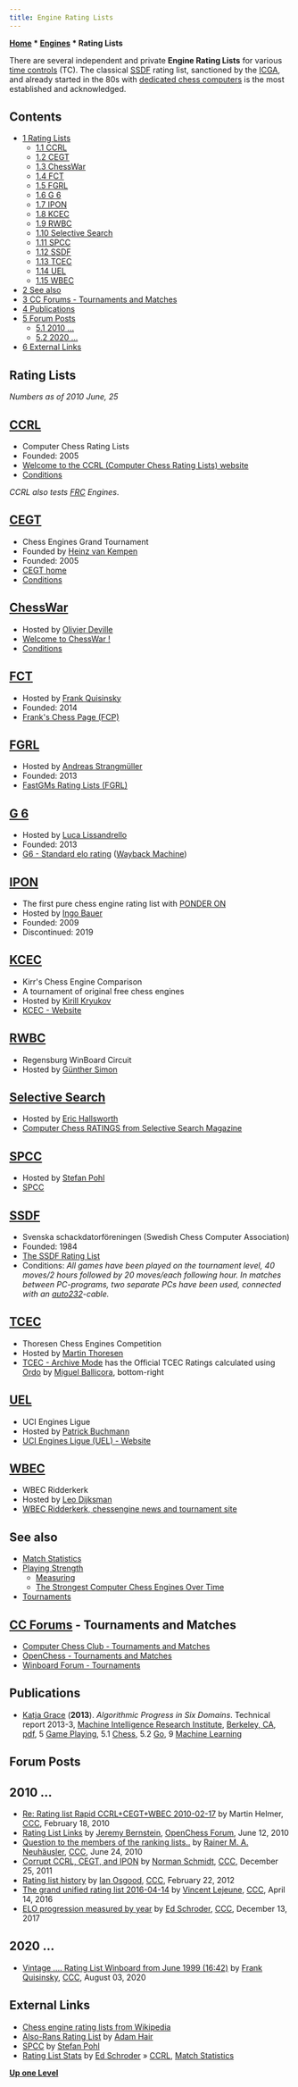 ```yaml
---
title: Engine Rating Lists
---
```

**[Home](Home "Home") * [Engines](Engines "Engines") * Rating Lists**

There are several independent and private **Engine Rating Lists** for various [time controls](Time_Management "Time Management") (TC). The classical [SSDF](SSDF "SSDF") rating list, sanctioned by the [ICGA](ICGA "ICGA"), and already started in the 80s with [dedicated chess computers](Dedicated_Chess_Computers "Dedicated Chess Computers") is the most established and acknowledged.

## Contents

- [1 Rating Lists](#rating-lists)
  - [1.1 CCRL](#ccrl)
  - [1.2 CEGT](#cegt)
  - [1.3 ChessWar](#chesswar)
  - [1.4 FCT](#fct)
  - [1.5 FGRL](#fgrl)
  - [1.6 G 6](#g-6)
  - [1.7 IPON](#ipon)
  - [1.8 KCEC](#kcec)
  - [1.9 RWBC](#rwbc)
  - [1.10 Selective Search](#selective-search)
  - [1.11 SPCC](#spcc)
  - [1.12 SSDF](#ssdf)
  - [1.13 TCEC](#tcec)
  - [1.14 UEL](#uel)
  - [1.15 WBEC](#wbec)
- [2 See also](#see-also)
- [3 CC Forums - Tournaments and Matches](#cc-forums---tournaments-and-matches)
- [4 Publications](#publications)
- [5 Forum Posts](#forum-posts)
  - [5.1 2010 ...](#2010-...)
  - [5.2 2020 ...](#2020-...)
- [6 External Links](#external-links)

## Rating Lists

*Numbers as of 2010 June, 25*

## [CCRL](CCRL "CCRL")

- Computer Chess Rating Lists
- Founded: 2005
- [Welcome to the CCRL (Computer Chess Rating Lists) website](http://computerchess.org.uk/ccrl/)
- [Conditions](http://kirill-kryukov.com/chess/discussion-board/viewtopic.php?f=7&t=1486)

*CCRL also tests [FRC](index.php?title=FRC&action=edit&redlink=1 "FRC (page does not exist)") Engines*.

## [CEGT](CEGT "CEGT")

- Chess Engines Grand Tournament
- Founded by [Heinz van Kempen](Heinz_van_Kempen "Heinz van Kempen")
- Founded: 2005
- [CEGT home](http://www.cegt.net/)
- [Conditions](http://www.cegt.net/testers/conditions.htm)

## [ChessWar](ChessWar "ChessWar")

- Hosted by [Olivier Deville](Olivier_Deville "Olivier Deville")
- [Welcome to ChessWar !](http://www.open-aurec.com/chesswar/)
- [Conditions](http://www.open-aurec.com/chesswar/rules.html)

## [FCT](FCT "FCT")

- Hosted by [Frank Quisinsky](Frank_Quisinsky "Frank Quisinsky")
- Founded: 2014
- [Frank's Chess Page (FCP)](http://www.amateurschach.de/)

## [FGRL](FGRL "FGRL")

- Hosted by [Andreas Strangmüller](Andreas_Strangm%C3%BCller "Andreas Strangmüller")
- Founded: 2013
- [FastGMs Rating Lists (FGRL)](http://www.fastgm.de/)

## [G 6](G_6 "G 6")

- Hosted by [Luca Lissandrello](Luca_Lissandrello "Luca Lissandrello")
- Founded: 2013
- [G6 - Standard elo rating](https://web.archive.org/web/20190102175028if_/http://www.g-sei.org/classifica/) ([Wayback Machine](https://en.wikipedia.org/wiki/Wayback_Machine))

## [IPON](IPON "IPON")

- The first pure chess engine rating list with [PONDER ON](Pondering "Pondering")
- Hosted by [Ingo Bauer](Ingo_Bauer "Ingo Bauer")
- Founded: 2009
- Discontinued: 2019

## [KCEC](KCEC "KCEC")

- Kirr's Chess Engine Comparison
- A tournament of original free chess engines
- Hosted by [Kirill Kryukov](Kirill_Kryukov "Kirill Kryukov")
- [KCEC - Website](http://kirill-kryukov.com/chess/kcec/index.html)

## [RWBC](RWBC "RWBC")

- Regensburg WinBoard Circuit
- Hosted by [Günther Simon](G%C3%BCnther_Simon "Günther Simon")

## [Selective Search](Selective_Search "Selective Search")

- Hosted by [Eric Hallsworth](Eric_Hallsworth "Eric Hallsworth")
- [Computer Chess RATINGS from Selective Search Magazine](http://www.elhchess.demon.co.uk/ehss.htm)

## [SPCC](index.php?title=SPCC&action=edit&redlink=1 "SPCC (page does not exist)")

- Hosted by [Stefan Pohl](index.php?title=Stefan_Pohl&action=edit&redlink=1 "Stefan Pohl (page does not exist)")
- [SPCC](https://www.sp-cc.de/)

## [SSDF](SSDF "SSDF")

- Svenska schackdatorföreningen (Swedish Chess Computer Association)
- Founded: 1984
- [The SSDF Rating List](http://ssdf.bosjo.net/list.htm)
- Conditions: *All games have been played on the tournament level, 40 moves/2 hours followed by 20 moves/each following hour. In matches between PC-programs, two separate PCs have been used, connected with an [auto232](Auto232 "Auto232")-cable.*

## [TCEC](TCEC "TCEC")

- Thoresen Chess Engines Competition
- Hosted by [Martin Thoresen](Martin_Thoresen "Martin Thoresen")
- [TCEC - Archive Mode](http://tcec.chessdom.com/archive.php) has the Official TCEC Ratings calculated using [Ordo](index.php?title=Ordo&action=edit&redlink=1 "Ordo (page does not exist)") by [Miguel Ballicora](Miguel_A._Ballicora "Miguel A. Ballicora"), bottom-right

## [UEL](UEL "UEL")

- UCI Engines Ligue
- Hosted by [Patrick Buchmann](Patrick_Buchmann "Patrick Buchmann")
- [UCI Engines Ligue (UEL) - Website](http://pagesperso-orange.fr/lefouduroi/tournois/uci/uel.htm)

## [WBEC](WBEC "WBEC")

- WBEC Ridderkerk
- Hosted by [Leo Dijksman](Leo_Dijksman "Leo Dijksman")
- [WBEC Ridderkerk, chessengine news and tournament site](http://wbec-ridderkerk.nl)

## See also

- [Match Statistics](Match_Statistics "Match Statistics")
- [Playing Strength](Playing_Strength "Playing Strength")
  - [Measuring](Playing_Strength#Measuring "Playing Strength")
  - [The Strongest Computer Chess Engines Over Time](Playing_Strength#EnginesOverTime "Playing Strength")
- [Tournaments](Tournaments_and_Matches "Tournaments and Matches")

## [CC Forums](Computer_Chess_Forums "Computer Chess Forums") - Tournaments and Matches

- [Computer Chess Club - Tournaments and Matches](http://www.talkchess.com/forum/viewforum.php?f=6)
- [OpenChess - Tournaments and Matches](http://www.open-chess.org/viewforum.php?f=4)
- [Winboard Forum - Tournaments](http://www.open-aurec.com/wbforum/viewforum.php?f=3)

## Publications

- [Katja Grace](index.php?title=Katja_Grace&action=edit&redlink=1 "Katja Grace (page does not exist)") (**2013**). *Algorithmic Progress in Six Domains*. Technical report 2013-3, [Machine Intelligence Research Institute](https://en.wikipedia.org/wiki/Machine_Intelligence_Research_Institute), [Berkeley, CA](https://en.wikipedia.org/wiki/Berkeley,_California), [pdf](http://intelligence.org/files/AlgorithmicProgress.pdf), 5 [Game Playing](Games "Games"), 5.1 [Chess](Chess "Chess"), 5.2 [Go](Go "Go"), 9 [Machine Learning](Learning "Learning")

## Forum Posts

## 2010 ...

- [Re: Rating list Rapid CCRL+CEGT+WBEC 2010-02-17](http://www.talkchess.com/forum/viewtopic.php?t=32693&start=11) by Martin Helmer, [CCC](CCC "CCC"), February 18, 2010
- [Rating List Links](http://www.open-chess.org/viewtopic.php?f=4&t=94) by [Jeremy Bernstein](Jeremy_Bernstein "Jeremy Bernstein"), [OpenChess Forum](Computer_Chess_Forums "Computer Chess Forums"), June 12, 2010
- [Question to the members of the ranking lists..](http://www.talkchess.com/forum/viewtopic.php?t=35125) by [Rainer M. A. Neuhäusler](index.php?title=Rainer_Neuh%C3%A4usler&action=edit&redlink=1 "Rainer Neuhäusler (page does not exist)"), [CCC](CCC "CCC"), June 24, 2010
- [Corrupt CCRL, CEGT, and IPON](http://www.talkchess.com/forum/viewtopic.php?t=41587) by [Norman Schmidt](Norman_Schmidt "Norman Schmidt"), [CCC](CCC "CCC"), December 25, 2011
- [Rating list history](http://www.talkchess.com/forum3/viewtopic.php?f=2&t=42564) by [Ian Osgood](Ian_Osgood "Ian Osgood"), [CCC](CCC "CCC"), February 22, 2012
- [The grand unified rating list 2016-04-14](http://www.talkchess.com/forum/viewtopic.php?t=59858) by [Vincent Lejeune](index.php?title=Vincent_Lejeune&action=edit&redlink=1 "Vincent Lejeune (page does not exist)"), [CCC](CCC "CCC"), April 14, 2016
- [ELO progression measured by year](http://www.talkchess.com/forum/viewtopic.php?t=66000) by [Ed Schroder](Ed_Schroder "Ed Schroder"), [CCC](CCC "CCC"), December 13, 2017

## 2020 ...

- [Vintage .... Rating List Winboard from June 1999 (16:42)](http://www.talkchess.com/forum3/viewtopic.php?f=2&t=74669) by [Frank Quisinsky](Frank_Quisinsky "Frank Quisinsky"), [CCC](CCC "CCC"), August 03, 2020

## External Links

- [Chess engine rating lists from Wikipedia](https://en.wikipedia.org/wiki/Chess_engine_rating_lists#Chess_engine_rating_lists)
- [Also-Rans Rating List](http://adamsccpages.blogspot.de/p/also-rans-rating-list.html) by [Adam Hair](Adam_Hair "Adam Hair")
- [SPCC](http://www.sp-cc.de/index.htm) by [Stefan Pohl](index.php?title=Stefan_Pohl&action=edit&redlink=1 "Stefan Pohl (page does not exist)")
- [Rating List Stats](http://rebel13.nl/misc/stats.html) by [Ed Schroder](Ed_Schroder "Ed Schroder") » [CCRL](CCRL "CCRL"), [Match Statistics](Match_Statistics "Match Statistics")

**[Up one Level](Engines "Engines")**

